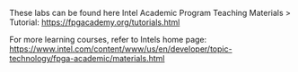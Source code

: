 These labs can be found here Intel Academic Program Teaching Materials > Tutorial: https://fpgacademy.org/tutorials.html

For more learning courses, refer to Intels home page: https://www.intel.com/content/www/us/en/developer/topic-technology/fpga-academic/materials.html
